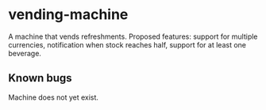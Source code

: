 # vending-machine

A machine that vends refreshments.  Proposed features: support for multiple currencies, notification when stock reaches half, support for at least one beverage.

Known bugs
----------

Machine does not yet exist.
